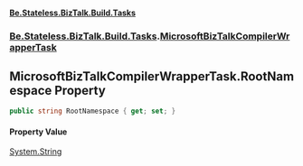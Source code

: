#### [Be.Stateless.BizTalk.Build.Tasks](README.md 'README')
### [Be.Stateless.BizTalk.Build.Tasks](Be.Stateless.BizTalk.Build.Tasks.md 'Be.Stateless.BizTalk.Build.Tasks').[MicrosoftBizTalkCompilerWrapperTask](MicrosoftBizTalkCompilerWrapperTask.md 'Be.Stateless.BizTalk.Build.Tasks.MicrosoftBizTalkCompilerWrapperTask')

## MicrosoftBizTalkCompilerWrapperTask.RootNamespace Property

```csharp
public string RootNamespace { get; set; }
```

#### Property Value
[System.String](https://docs.microsoft.com/en-us/dotnet/api/System.String 'System.String')